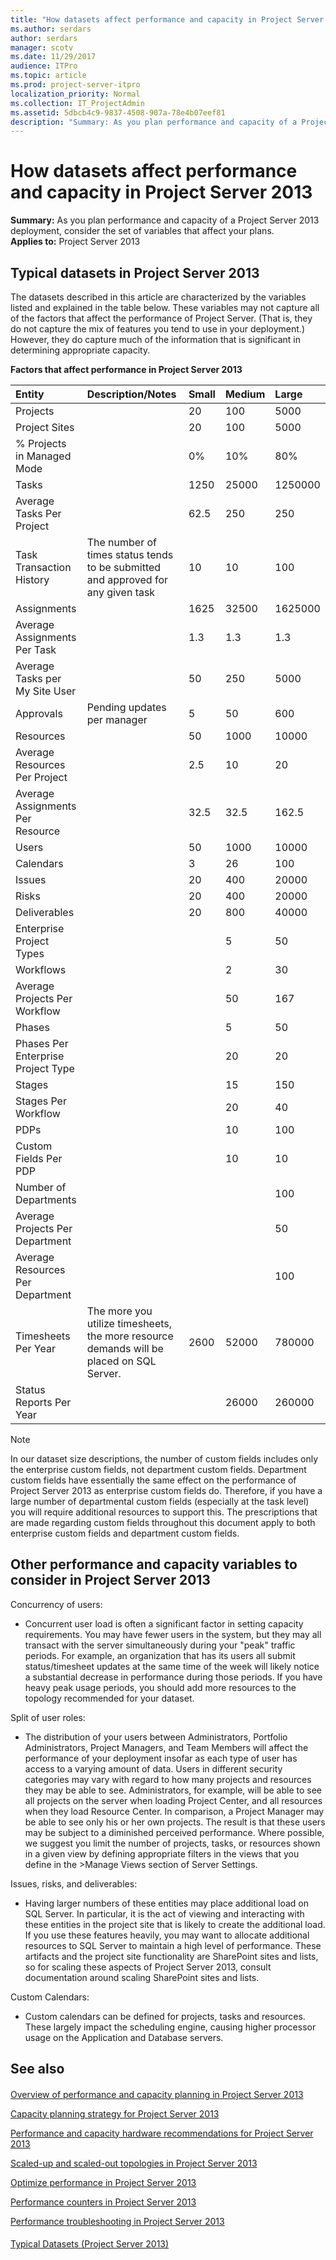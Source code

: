 ```yaml
---
title: "How datasets affect performance and capacity in Project Server 2013"
ms.author: serdars
author: serdars
manager: scotv
ms.date: 11/29/2017
audience: ITPro
ms.topic: article
ms.prod: project-server-itpro
localization_priority: Normal
ms.collection: IT_ProjectAdmin
ms.assetid: 5dbcb4c9-9837-4508-907a-78e4b07eef81
description: "Summary: As you plan performance and capacity of a Project Server 2013 deployment, consider the set of variables that affect your plans."
---
```


# How datasets affect performance and capacity in Project Server 2013
 
 **Summary:** As you plan performance and capacity of a Project Server 2013 deployment, consider the set of variables that affect your plans.<br/>
**Applies to:** Project Server 2013
  
## Typical datasets in Project Server 2013

The datasets described in this article are characterized by the variables listed and explained in the table below. These variables may not capture all of the factors that affect the performance of Project Server. (That is, they do not capture the mix of features you tend to use in your deployment.) However, they do capture much of the information that is significant in determining appropriate capacity.
  
**Factors that affect performance in Project Server 2013**

|**Entity**|**Description/Notes**|**Small**|**Medium**|**Large**|
|:-----|:-----|:-----|:-----|:-----|
|Projects  <br/> ||20  <br/> |100  <br/> |5000  <br/> |
|Project Sites  <br/> ||20  <br/> |100  <br/> |5000  <br/> |
|% Projects in Managed Mode  <br/> ||0%  <br/> |10%  <br/> |80%  <br/> |
|Tasks  <br/> ||1250  <br/> |25000  <br/> |1250000  <br/> |
|Average Tasks Per Project  <br/> ||62.5  <br/> |250  <br/> |250  <br/> |
|Task Transaction History  <br/> |The number of times status tends to be submitted and approved for any given task  <br/> |10  <br/> |10  <br/> |100  <br/> |
|Assignments  <br/> ||1625  <br/> |32500  <br/> |1625000  <br/> |
|Average Assignments Per Task  <br/> ||1.3  <br/> |1.3  <br/> |1.3  <br/> |
|Average Tasks per My Site User  <br/> ||50  <br/> |250  <br/> |5000  <br/> |
|Approvals  <br/> |Pending updates per manager  <br/> |5  <br/> |50  <br/> |600  <br/> |
|Resources  <br/> ||50  <br/> |1000  <br/> |10000  <br/> |
|Average Resources Per Project  <br/> ||2.5  <br/> |10  <br/> |20  <br/> |
|Average Assignments Per Resource  <br/> ||32.5  <br/> |32.5  <br/> |162.5  <br/> |
|Users  <br/> ||50  <br/> |1000  <br/> |10000  <br/> |
|Calendars  <br/> ||3  <br/> |26  <br/> |100  <br/> |
|Issues  <br/> ||20  <br/> |400  <br/> |20000  <br/> |
|Risks  <br/> ||20  <br/> |400  <br/> |20000  <br/> |
|Deliverables  <br/> ||20  <br/> |800  <br/> |40000  <br/> |
|Enterprise Project Types  <br/> |||5  <br/> |50  <br/> |
|Workflows  <br/> |||2  <br/> |30  <br/> |
|Average Projects Per Workflow  <br/> |||50  <br/> |167  <br/> |
|Phases  <br/> |||5  <br/> |50  <br/> |
|Phases Per Enterprise Project Type  <br/> |||20  <br/> |20  <br/> |
|Stages  <br/> |||15  <br/> |150  <br/> |
|Stages Per Workflow  <br/> |||20  <br/> |40  <br/> |
|PDPs  <br/> |||10  <br/> |100  <br/> |
|Custom Fields Per PDP  <br/> |||10  <br/> |10  <br/> |
|Number of Departments  <br/> ||||100  <br/> |
|Average Projects Per Department  <br/> ||||50  <br/> |
|Average Resources Per Department  <br/> ||||100  <br/> |
|Timesheets Per Year  <br/> |The more you utilize timesheets, the more resource demands will be placed on SQL Server.  <br/> |2600  <br/> |52000  <br/> |780000  <br/> |
|Status Reports Per Year  <br/> |||26000  <br/> |260000  <br/> |
   
> [!NOTE]
> In our dataset size descriptions, the number of custom fields includes only the enterprise custom fields, not department custom fields. Department custom fields have essentially the same effect on the performance of Project Server 2013 as enterprise custom fields do. Therefore, if you have a large number of departmental custom fields (especially at the task level) you will require additional resources to support this. The prescriptions that are made regarding custom fields throughout this document apply to both enterprise custom fields and department custom fields. 
  
## Other performance and capacity variables to consider in Project Server 2013

Concurrency of users: 
  
- Concurrent user load is often a significant factor in setting capacity requirements. You may have fewer users in the system, but they may all transact with the server simultaneously during your "peak" traffic periods. For example, an organization that has its users all submit status/timesheet updates at the same time of the week will likely notice a substantial decrease in performance during those periods. If you have heavy peak usage periods, you should add more resources to the topology recommended for your dataset.
    
Split of user roles:
  
- The distribution of your users between Administrators, Portfolio Administrators, Project Managers, and Team Members will affect the performance of your deployment insofar as each type of user has access to a varying amount of data. Users in different security categories may vary with regard to how many projects and resources they may be able to see. Administrators, for example, will be able to see all projects on the server when loading Project Center, and all resources when they load Resource Center. In comparison, a Project Manager may be able to see only his or her own projects. The result is that these users may be subject to a diminished perceived performance. Where possible, we suggest you limit the number of projects, tasks, or resources shown in a given view by defining appropriate filters in the views that you define in the >Manage Views section of Server Settings.
    
Issues, risks, and deliverables:
  
- Having larger numbers of these entities may place additional load on SQL Server. In particular, it is the act of viewing and interacting with these entities in the project site that is likely to create the additional load. If you use these features heavily, you may want to allocate additional resources to SQL Server to maintain a high level of performance. These artifacts and the project site functionality are SharePoint sites and lists, so for scaling these aspects of Project Server 2013, consult documentation around scaling SharePoint sites and lists.
    
Custom Calendars:
  
- Custom calendars can be defined for projects, tasks and resources. These largely impact the scheduling engine, causing higher processor usage on the Application and Database servers.
    
## See also

#### 

[Overview of performance and capacity planning in Project Server 2013](overview-of-performance-and-capacity-planning-in-project-server-2013.md)
  
[Capacity planning strategy for Project Server 2013](capacity-planning-strategy-for-project-server-2013.md)
  
[Performance and capacity hardware recommendations for Project Server 2013](performance-and-capacity-hardware-recommendations-for-project-server-2013.md)
  
[Scaled-up and scaled-out topologies in Project Server 2013](scaled-up-and-scaled-out-topologies-in-project-server-2013.md)
  
[Optimize performance in Project Server 2013](optimize-performance-in-project-server-2013.md)
  
[Performance counters in Project Server 2013](performance-counters-in-project-server-2013.md)
  
[Performance troubleshooting in Project Server 2013](performance-troubleshooting-in-project-server-2013.md)
#### 

[Typical Datasets (Project Server 2013)](./project-server-2013-and-2016.md)